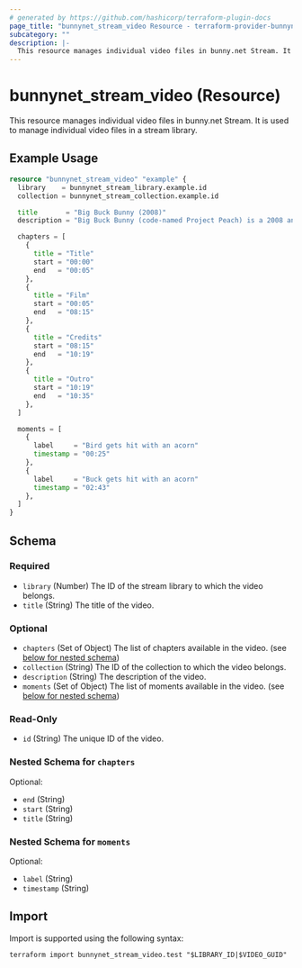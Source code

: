 ```yaml
---
# generated by https://github.com/hashicorp/terraform-plugin-docs
page_title: "bunnynet_stream_video Resource - terraform-provider-bunnynet"
subcategory: ""
description: |-
  This resource manages individual video files in bunny.net Stream. It is used to manage individual video files in a stream library.
---
```


# bunnynet_stream_video (Resource)

This resource manages individual video files in bunny.net Stream. It is used to manage individual video files in a stream library.

## Example Usage

```terraform
resource "bunnynet_stream_video" "example" {
  library    = bunnynet_stream_library.example.id
  collection = bunnynet_stream_collection.example.id

  title       = "Big Buck Bunny (2008)"
  description = "Big Buck Bunny (code-named Project Peach) is a 2008 animated comedy short film featuring animals of the forest, made by the Blender Institute, part of the Blender Foundation."

  chapters = [
    {
      title = "Title"
      start = "00:00"
      end   = "00:05"
    },
    {
      title = "Film"
      start = "00:05"
      end   = "08:15"
    },
    {
      title = "Credits"
      start = "08:15"
      end   = "10:19"
    },
    {
      title = "Outro"
      start = "10:19"
      end   = "10:35"
    },
  ]

  moments = [
    {
      label     = "Bird gets hit with an acorn"
      timestamp = "00:25"
    },
    {
      label     = "Buck gets hit with an acorn"
      timestamp = "02:43"
    },
  ]
}
```

<!-- schema generated by tfplugindocs -->
## Schema

### Required

- `library` (Number) The ID of the stream library to which the video belongs.
- `title` (String) The title of the video.

### Optional

- `chapters` (Set of Object) The list of chapters available in the video. (see [below for nested schema](#nestedatt--chapters))
- `collection` (String) The ID of the collection to which the video belongs.
- `description` (String) The description of the video.
- `moments` (Set of Object) The list of moments available in the video. (see [below for nested schema](#nestedatt--moments))

### Read-Only

- `id` (String) The unique ID of the video.

<a id="nestedatt--chapters"></a>
### Nested Schema for `chapters`

Optional:

- `end` (String)
- `start` (String)
- `title` (String)


<a id="nestedatt--moments"></a>
### Nested Schema for `moments`

Optional:

- `label` (String)
- `timestamp` (String)

## Import

Import is supported using the following syntax:

```shell
terraform import bunnynet_stream_video.test "$LIBRARY_ID|$VIDEO_GUID"
```
